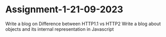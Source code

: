 # Assignment-1-21-09-2023
Write a blog on Difference between HTTP1.1 vs HTTP2
Write a blog about objects and its internal representation in Javascript
